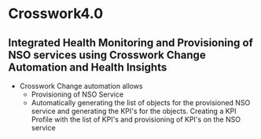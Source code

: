 # Crosswork4.0
## Integrated Health Monitoring and Provisioning of NSO services using Crosswork Change Automation and Health Insights

- Crosswork Change automation allows
  - Provisioning of NSO Service
  - Automatically generating the list of objects for the provisioned NSO service and generating the KPI's for the objects. Creating a KPI Profile with the list of KPI's and provisioning of KPI's on the NSO service   
